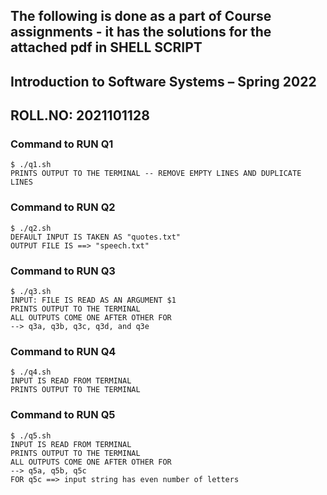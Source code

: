 ## **The following is done as a part of Course assignments - it has the solutions for the attached pdf in SHELL SCRIPT**
## **Introduction to Software Systems – Spring 2022**
## ROLL.NO: 2021101128

### Command to RUN Q1
    $ ./q1.sh
    PRINTS OUTPUT TO THE TERMINAL -- REMOVE EMPTY LINES AND DUPLICATE LINES
### Command to RUN Q2
    $ ./q2.sh
    DEFAULT INPUT IS TAKEN AS "quotes.txt"
    OUTPUT FILE IS ==> "speech.txt"
### Command to RUN Q3
    $ ./q3.sh
    INPUT: FILE IS READ AS AN ARGUMENT $1
    PRINTS OUTPUT TO THE TERMINAL
    ALL OUTPUTS COME ONE AFTER OTHER FOR
    --> q3a, q3b, q3c, q3d, and q3e
### Command to RUN Q4
    $ ./q4.sh
    INPUT IS READ FROM TERMINAL 
    PRINTS OUTPUT TO THE TERMINAL
### Command to RUN Q5
    $ ./q5.sh
    INPUT IS READ FROM TERMINAL 
    PRINTS OUTPUT TO THE TERMINAL
    ALL OUTPUTS COME ONE AFTER OTHER FOR
    --> q5a, q5b, q5c
    FOR q5c ==> input string has even number of letters





